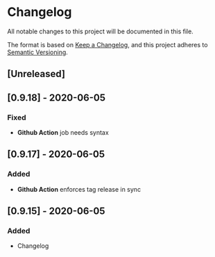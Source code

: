 # Changelog 
All notable changes to this project will be documented in this file.

The format is based on [Keep a Changelog](https://keepachangelog.com/en/1.0.0/),
and this project adheres to [Semantic Versioning](https://semver.org/spec/v2.0.0.html).

## [Unreleased]

## [0.9.18] - 2020-06-05
### Fixed
- **Github Action** job needs syntax

## [0.9.17] - 2020-06-05
### Added
- **Github Action** enforces tag release in sync

## [0.9.15] - 2020-06-05
### Added
- Changelog
